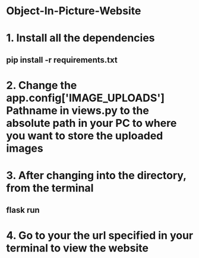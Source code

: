 # Object-In-Picture-Website

# 1. Install all the dependencies
##    pip install -r requirements.txt
# 2. Change the app.config['IMAGE_UPLOADS'] Pathname in views.py to the absolute path in your PC to where you want to store the uploaded images
# 3. After changing into the directory, from the terminal
##    flask run
# 4. Go to your the url specified in your terminal to view the website